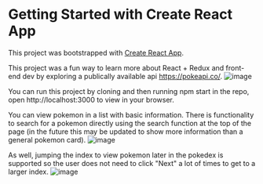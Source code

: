 # Getting Started with Create React App

This project was bootstrapped with [Create React App](https://github.com/facebook/create-react-app).

This project was a fun way to learn more about React + Redux and front-end dev by exploring a publically available api https://pokeapi.co/.
![image](https://user-images.githubusercontent.com/68410475/191841307-d24e9d6b-c5aa-406a-8b77-f717695c2af9.png)

You can run this project by cloning and then running npm start in the repo, open http://localhost:3000 to view in your browser.

You can view pokemon in a list with basic information. There is functionality to search for a pokemon directly using the search function at the top of the page (in the future this may be updated to show more information than a general pokemon card).
![image](https://user-images.githubusercontent.com/68410475/191841805-829b1d99-c3f2-4056-8731-31e732583772.png)

As well, jumping the index to view pokemon later in the pokedex is supported so the user does not need to click "Next" a lot of times to get to a larger index.
![image](https://user-images.githubusercontent.com/68410475/191842001-82ff13d2-6d99-42e5-bcff-42437f9e2f94.png)
